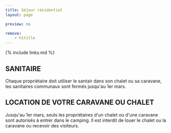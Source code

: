 ```yaml
---
title: Séjour résidentiel
layout: page

preview: no

remove:
    - h1title
---
```


{% include links.md %}

## SANITAIRE

Chaque propriétaire doit utiliser le santair dans son chalet ou sa caravane, les sanitaires communaux sont fermés jusqu'au 1er mars.

## LOCATION DE VOTRE CARAVANE OU CHALET

Jusqu'au 1er mars, seuls les propriétaires d'un chalet ou d'une caravane sont autorisés à entrer dans le camping. Il est interdit de louer le chalet ou la caravane ou recevoir des visiteurs.
